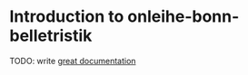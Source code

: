 # Introduction to onleihe-bonn-belletristik

TODO: write [great documentation](http://jacobian.org/writing/what-to-write/)

